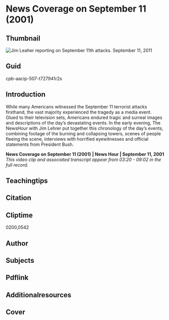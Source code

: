 # News Coverage on September 11 (2001)

## Thumbnail

![Jim Leaher reporting on September 11th attacks. September 11, 2011](https://s3.amazonaws.com/americanarchive.org/primary_source_sets/1_War_On_Terror.jpg "Jim Leaher reporting on September 11th attacks. September 11, 2011")


## Guid
cpb-aacip-507-t727941r2s

## Introduction

While many Americans witnessed the September 11 terrorist attacks firsthand, the vast majority experienced the tragedy as a media event. Glued to their television sets, Americans endured tragic and surreal images and descriptions of the day’s devastating events. In the early evening, The NewsHour with Jim Lehrer put together this chronology of the day’s events, combining footage of the burning and collapsing towers, scenes of people fleeing the scene, interviews with horrified eyewitnesses and official statements from President Bush.

<b>News Coverage on September 11 (2001)</b>
<b>| News Hour | September 11, 2001 </b>
<i>This video clip and associated transcript appear from 03:20 - 09:02 in the full record.</i>

## Teachingtips

## Citation

## Cliptime

0200,0542

## Author
## Subjects
## Pdflink
## Additionalresources
## Cover
